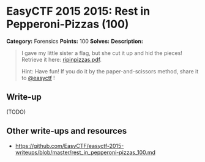 # EasyCTF 2015 2015: Rest in Pepperoni-Pizzas (100)

**Category:** Forensics
**Points:** 100
**Solves:** 
**Description:**

> I gave my little sister a flag, but she cut it up and hid the pieces! Retrieve it here: [ripinpizzas.pdf](https://github.com/EasyCTF/easyctf-2015-writeups/files/ripinpizzas.pdf).
> 
> 
> Hint: Have fun! If you do it by the paper-and-scissors method, share it to [@easyctf](http://twitter.com/easyctf) !


## Write-up

(TODO)

## Other write-ups and resources

* <https://github.com/EasyCTF/easyctf-2015-writeups/blob/master/rest_in_pepperoni-pizzas_100.md>
